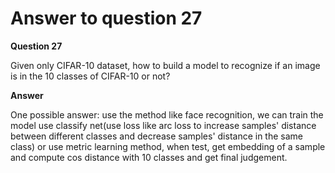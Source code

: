 # Answer to question 27

**Question 27**

Given only CIFAR-10 dataset, how to build a model to recognize if an image is in the 10 classes of CIFAR-10 or not?

**Answer**

One possible answer: use the method like face recognition, we can train the model use classify net(use loss like arc loss to increase samples' distance between different classes and decrease samples' distance in the same class) or use metric learning method, when test, get embedding of a sample and compute cos distance with 10 classes and get final judgement.  
